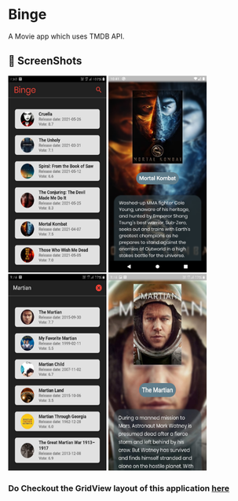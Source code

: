 # Binge

A Movie app which uses TMDB API.


## 📸 ScreenShots

<p>
<img src="https://github.com/prateek-code-22/Binge/blob/Listview/output/s1.jpeg" alt="Home Screen" width="200" height=400>
<img src="https://github.com/prateek-code-22/Binge/blob/Listview/output/s2.png" alt="Movie Page" width="200" height=400>
<img src="https://github.com/prateek-code-22/Binge/blob/Listview/output/s3.jpeg" alt="Movie Page 2" width="200" height=400>
<img src="https://github.com/prateek-code-22/Binge/blob/Listview/output/s4.jpeg" alt="Movie Page 2" width="200" height=400>
</p>

### Do Checkout the GridView layout of this application [here](https://github.com/prateek-code-22/Binge/tree/Gridview)

